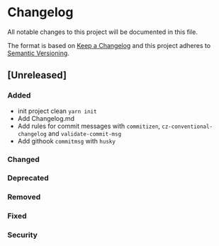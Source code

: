 # Changelog

All notable changes to this project will be documented in this file.

The format is based on [Keep a Changelog](http://keepachangelog.com/) and this project adheres to [Semantic Versioning](http://semver.org/).

<!--
SAMPLE

Copy the code below and change accordingly to create a new entry.

## [0.0.0](../../compare/0.0.0...0.0.0) - YYYY-MM-DD

### Added
### Changed
### Removed
### Fixed
### Deprecated
### Security

-->

## [Unreleased]

### Added
- init project clean `yarn init`
- Add Changelog.md
- Add rules for commit messages with `commitizen`, `cz-conventional-changelog` and  `validate-commit-msg`
- Add githook `commitmsg` with `husky`

### Changed
### Deprecated
### Removed
### Fixed
### Security